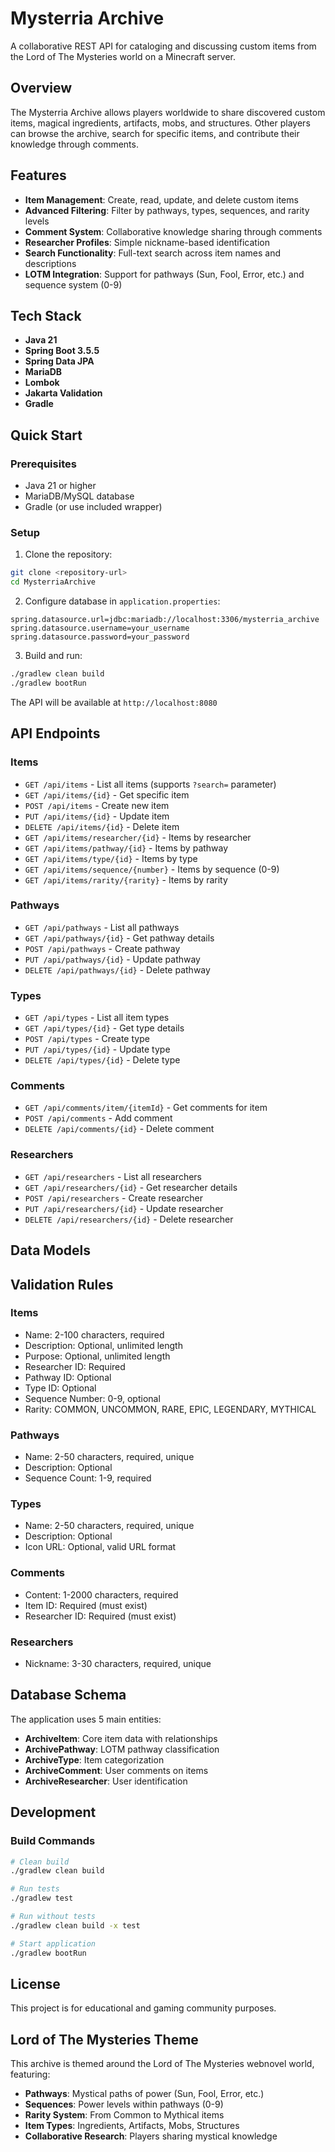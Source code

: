 # Mysterria Archive

A collaborative REST API for cataloging and discussing custom items from the Lord of The Mysteries world on a Minecraft server.

## Overview

The Mysterria Archive allows players worldwide to share discovered custom items, magical ingredients, artifacts, mobs, and structures. Other players can browse the archive, search for specific items, and contribute their knowledge through comments.

## Features

- **Item Management**: Create, read, update, and delete custom items
- **Advanced Filtering**: Filter by pathways, types, sequences, and rarity levels
- **Comment System**: Collaborative knowledge sharing through comments
- **Researcher Profiles**: Simple nickname-based identification
- **Search Functionality**: Full-text search across item names and descriptions
- **LOTM Integration**: Support for pathways (Sun, Fool, Error, etc.) and sequence system (0-9)

## Tech Stack

- **Java 21**
- **Spring Boot 3.5.5**
- **Spring Data JPA**
- **MariaDB**
- **Lombok**
- **Jakarta Validation**
- **Gradle**

## Quick Start

### Prerequisites

- Java 21 or higher
- MariaDB/MySQL database
- Gradle (or use included wrapper)

### Setup

1. Clone the repository:
```bash
git clone <repository-url>
cd MysterriaArchive
```

2. Configure database in `application.properties`:
```properties
spring.datasource.url=jdbc:mariadb://localhost:3306/mysterria_archive
spring.datasource.username=your_username
spring.datasource.password=your_password
```

3. Build and run:
```bash
./gradlew clean build
./gradlew bootRun
```

The API will be available at `http://localhost:8080`

## API Endpoints

### Items
- `GET /api/items` - List all items (supports `?search=` parameter)
- `GET /api/items/{id}` - Get specific item
- `POST /api/items` - Create new item
- `PUT /api/items/{id}` - Update item
- `DELETE /api/items/{id}` - Delete item
- `GET /api/items/researcher/{id}` - Items by researcher
- `GET /api/items/pathway/{id}` - Items by pathway
- `GET /api/items/type/{id}` - Items by type
- `GET /api/items/sequence/{number}` - Items by sequence (0-9)
- `GET /api/items/rarity/{rarity}` - Items by rarity

### Pathways
- `GET /api/pathways` - List all pathways
- `GET /api/pathways/{id}` - Get pathway details
- `POST /api/pathways` - Create pathway
- `PUT /api/pathways/{id}` - Update pathway
- `DELETE /api/pathways/{id}` - Delete pathway

### Types
- `GET /api/types` - List all item types
- `GET /api/types/{id}` - Get type details
- `POST /api/types` - Create type
- `PUT /api/types/{id}` - Update type
- `DELETE /api/types/{id}` - Delete type

### Comments
- `GET /api/comments/item/{itemId}` - Get comments for item
- `POST /api/comments` - Add comment
- `DELETE /api/comments/{id}` - Delete comment

### Researchers
- `GET /api/researchers` - List all researchers
- `GET /api/researchers/{id}` - Get researcher details
- `POST /api/researchers` - Create researcher
- `PUT /api/researchers/{id}` - Update researcher
- `DELETE /api/researchers/{id}` - Delete researcher

## Data Models

## Validation Rules

### Items
- Name: 2-100 characters, required
- Description: Optional, unlimited length
- Purpose: Optional, unlimited length
- Researcher ID: Required
- Pathway ID: Optional
- Type ID: Optional
- Sequence Number: 0-9, optional
- Rarity: COMMON, UNCOMMON, RARE, EPIC, LEGENDARY, MYTHICAL

### Pathways
- Name: 2-50 characters, required, unique
- Description: Optional
- Sequence Count: 1-9, required

### Types
- Name: 2-50 characters, required, unique
- Description: Optional
- Icon URL: Optional, valid URL format

### Comments
- Content: 1-2000 characters, required
- Item ID: Required (must exist)
- Researcher ID: Required (must exist)

### Researchers
- Nickname: 3-30 characters, required, unique

## Database Schema

The application uses 5 main entities:
- **ArchiveItem**: Core item data with relationships
- **ArchivePathway**: LOTM pathway classification
- **ArchiveType**: Item categorization
- **ArchiveComment**: User comments on items
- **ArchiveResearcher**: User identification

## Development

### Build Commands
```bash
# Clean build
./gradlew clean build

# Run tests
./gradlew test

# Run without tests
./gradlew clean build -x test

# Start application
./gradlew bootRun
```

## License

This project is for educational and gaming community purposes.

## Lord of The Mysteries Theme

This archive is themed around the Lord of The Mysteries webnovel world, featuring:
- **Pathways**: Mystical paths of power (Sun, Fool, Error, etc.)
- **Sequences**: Power levels within pathways (0-9)
- **Rarity System**: From Common to Mythical items
- **Item Types**: Ingredients, Artifacts, Mobs, Structures
- **Collaborative Research**: Players sharing mystical knowledge